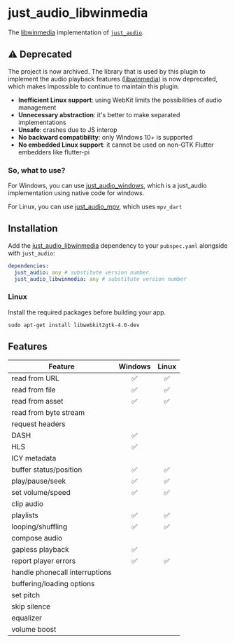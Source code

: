 # just_audio_libwinmedia

The [libwinmedia](https://github.com/harmonoid/libwinmedia/tree/master/flutter#libwinmediadart) implementation of [`just_audio`](https://github.com/ryanheise/just_audio).

## ⚠️ Deprecated

The project is now archived. The library that is used by this plugin to implement the audio playback features ([libwinmedia](https://github.com/harmonoid/libwinmedia)) is now deprecated, which makes impossible to continue to maintain this plugin. 

- **Inefficient Linux support**: using WebKit limits the possibilities of audio management
- **Unnecessary abstraction**: it's better to make separated implementations
- **Unsafe**: crashes due to JS interop
- **No backward compatibility**: only Windows 10+ is supported
- **No embedded Linux support**: it cannot be used on non-GTK Flutter embedders like flutter-pi

### So, what to use?

For Windows, you can use [just_audio_windows](https://pub.dev/packages/just_audio_windows), which is a just_audio implementation using native code for windows.

For Linux, you can use [just_audio_mpv](https://pub.dev/packages/just_audio_mpv), which uses `mpv_dart`

## Installation

Add the [just_audio_libwinmedia](https://pub.dev/packages/just_audio_libwinmedia) dependency to your `pubspec.yaml` alongside with `just_audio`:

```yaml
dependencies:
  just_audio: any # substitute version number
  just_audio_libwinmedia: any # substitute version number
```

### Linux

Install the required packages before building your app.

```
sudo apt-get install libwebkit2gtk-4.0-dev
```

## Features

| Feature                        | Windows | Linux |
| ------------------------------ | :-----: | :---: |
| read from URL                  |   ✅    |  ✅   |
| read from file                 |   ✅    |  ✅   |
| read from asset                |   ✅    |  ✅   |
| read from byte stream          |         |       |
| request headers                |         |       |
| DASH                           |   ✅    |       |
| HLS                            |   ✅    |       |
| ICY metadata                   |         |       |
| buffer status/position         |   ✅    |  ✅   |
| play/pause/seek                |   ✅    |  ✅   |
| set volume/speed               |   ✅    |  ✅   |
| clip audio                     |         |       |
| playlists                      |   ✅    |  ✅   |
| looping/shuffling              |   ✅    |  ✅   |
| compose audio                  |         |       |
| gapless playback               |   ✅    |       |
| report player errors           |   ✅    |  ✅   |
| handle phonecall interruptions |         |       |
| buffering/loading options      |         |       |
| set pitch                      |         |       |
| skip silence                   |         |       |
| equalizer                      |         |       |
| volume boost                   |         |       |
